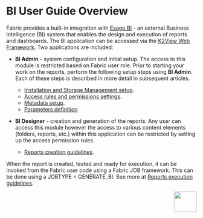 # BI User Guide Overview

Fabric provides a built-in integration with [Exago BI](https://support.exagoinc.com/hc/en-us) - an external Business Intelligence (BI) system that enables the design and execution of reports and dashboards. The BI application can be accessed via the [K2View Web Framework](https://support.k2view.com/Academy_6.5/articles/30_web_framework/01_web_framework_overview.html). Two applications are included:

* **BI Admin** - system configuration and initial setup. The access to this module is restricted based on Fabric user role. Prior to starting your work on the reports, perform the following setup steps using **BI Admin**. Each of these steps is described in more detail in subsequent articles.
  * [Installation and Storage Management setup](01_Installation.md).
  * [Access rules and permissions settings](02_Permissions_Setup.md).
  * [Metadata setup](03_Metadata_Setup).
  * [Parameters definition]()

* **BI Designer** - creation and generation of the reports. Any user can access this module however the access to various content elements (folders, reports, etc.) within this application can be restricted by setting up the access permission rules. 
  * [Reports creation guidelines](05_report_creation_guidelines.md).

When the report is created, tested and ready for execution, it can be invoked from the Fabric user code using a Fabric JOB framework. This can be done using a JOBTYPE = GENERATE_BI. See more at [Reports execution guidelines](06_report_execution_guidelines.md). 





[<img align="right" width="60" height="54" src="/articles/images/Next.png">](01_Installation.md) 
